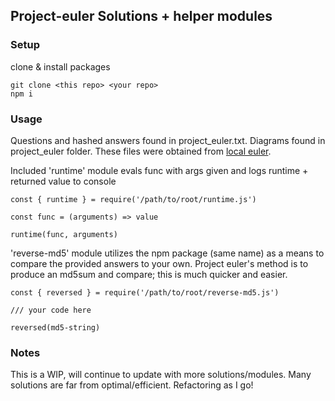 ## Project-euler Solutions + helper modules
### Setup

clone & install packages
```
git clone <this repo> <your repo>
npm i
```
### Usage

Questions and hashed answers found in project_euler.txt. Diagrams found in project_euler folder. These files were obtained from [local euler](http://kmkeen.com/local-euler/2008-07-16-07-33-00.html).

Included 'runtime' module evals func with args given and logs runtime + returned value to console
```
const { runtime } = require('/path/to/root/runtime.js')

const func = (arguments) => value

runtime(func, arguments)
```
'reverse-md5' module utilizes the npm package (same name) as a means to compare the provided answers to your own.
Project euler's method is to produce an md5sum and compare; this is much quicker and easier.
```
const { reversed } = require('/path/to/root/reverse-md5.js')

/// your code here

reversed(md5-string)
```

### Notes

This is a WIP, will continue to update with more solutions/modules. Many solutions are far from optimal/efficient. Refactoring as I go!